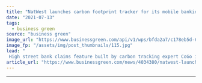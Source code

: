 ```yaml
---
title: "NatWest launches carbon footprint tracker for its mobile banking app"
date: "2021-07-13"
tags: 
  - business green
source: "business green"
image_url: "https://www.businessgreen.com/api/v1/wps/bfda2a7/c178eb5d-68bf-4eeb-9b7d-a10f7cb971c9/3/calculator-1680905-1920-185x114.jpg"
image_fp: "/assets/img/post_thumbnails/115.jpg"
lead: "
 High street bank claims feature built by carbon tracking expert CoGo is a first for a UK bank ..."
article_url: "https://www.businessgreen.com/news/4034380/natwest-launches-carbon-footprint-tracker-mobile-banking-app"
---
```


---

